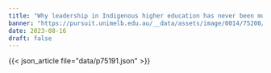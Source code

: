```yaml
---
title: "Why leadership in Indigenous higher education has never been more important"
banner: "https://pursuit.unimelb.edu.au/__data/assets/image/0014/75200/Why-leadership-in-Indigenous-higher-education-has-never-been-more-important_ba859b27-3524-4220-b060-8bd1353a8749.jpg"
date: 2023-08-16
draft: false
---
```


{{< json_article file="data/p75191.json" >}}